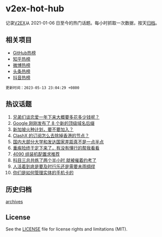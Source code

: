# v2ex-hot-hub

 记录[V2EX](https://www.v2ex.com/)从 2021-01-06 日至今的热门话题。每小时抓取一次数据，按天[归档](archives)。
 
 ## 相关项目

- [GitHub热榜](https://github.com/snaildev/github-hot-hub)
- [知乎热榜](https://github.com/snaildev/zhihu-hot-hub)
- [微博热榜](https://github.com/snaildev/weibo-hot-hub)
- [头条热榜](https://github.com/snaildev/toutiao-hot-hub)
- [抖音热榜](https://github.com/snaildev/douyin-hot-hub)


 `更新时间：2023-05-13 23:04:29 +0800`

## 热议话题

1. [兄弟们谈恋爱一年下来大概要多花多少钱呢？](https://www.v2ex.com/t/939678)
1. [Google 刚刚发布了 8 个新的顶级域名后缀](https://www.v2ex.com/t/939672)
1. [新加坡火种计划，要不要加入？](https://www.v2ex.com/t/939666)
1. [ClashX 的订阅怎么去除掉香港的节点？](https://www.v2ex.com/t/939685)
1. [国内大部分大学和发达国家差距真不是一点半点](https://www.v2ex.com/t/939753)
1. [重疾险终于定下来了，有没有懂行的帮我看看](https://www.v2ex.com/t/939762)
1. [4090 组装机配置求推荐](https://www.v2ex.com/t/939695)
1. [科目三总共练了两个半小时 就被催着约考了](https://www.v2ex.com/t/939702)
1. [人活着到底是要及时行乐还是需要未雨绸缪](https://www.v2ex.com/t/939703)
1. [你们是如何管理实体的手机卡的](https://www.v2ex.com/t/939745)

## 历史归档

[archives](archives)

## License

See the [LICENSE](LICENSE) file for license rights and limitations (MIT).
